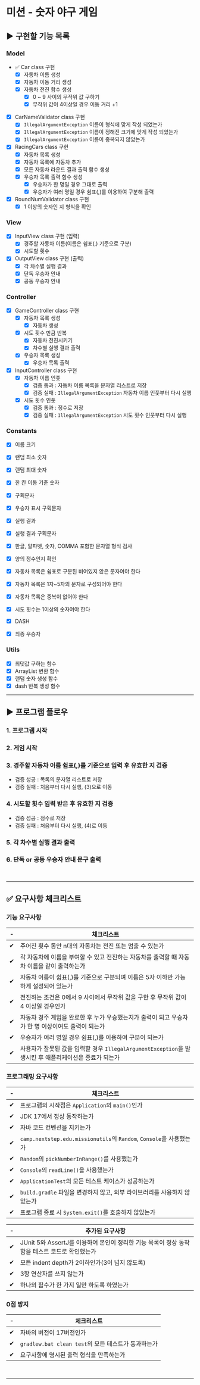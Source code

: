 # 미션 - 숫자 야구 게임

## ▶️ 구현할 기능 목록

### Model
- ✅ Car class 구현
    - [x] 자동차 이름 생성
    - [x] 자동차 이동 거리 생성
    - [x] 자동차 전진 함수 생성
      - [x] 0 ~ 9 사이의 무작위 값 구하기
      - [x] 무작위 값이 4이상일 경우 이동 거리 +1
- [x] CarNameValidator class 구현
    - [x] `IllegalArgumentException` 이름이 형식에 맞게 작성 되었는가
    - [x] `IllegalArgumentException` 이름이 정해진 크기에 맞게 작성 되었는가
    - [x] `IllegalArgumentException` 이름이 중복되지 않았는가
- [x] RacingCars class 구현
    - [x] 자동차 목록 생성
    - [x] 자동차 목록에 자동차 추가
    - [x] 모든 자동차 라운드 결과 출력 함수 생성
    - [x] 우승자 목록 출력 함수 생성
      - [x] 우승자가 한 명일 경우 그대로 출력
      - [x] 우승자가 여러 명일 경우 쉼표(,)를 이용하여 구분해 출력
- [x] RoundNumValidator class 구현
    - [x] 1 이상의 숫자인 지 형식을 확인

### View
- [x] InputView class 구현 (입력)
  - [x] 경주할 자동차 이름(이름은 쉼표(,) 기준으로 구분)
  - [x] 시도할 횟수
- [x] OutputView class 구현 (출력)
    - [x] 각 차수별 실행 결과
    - [x] 단독 우승자 안내
    - [x] 공동 우승자 안내
    
### Controller
- [x] GameController class 구현
    - [x] 자동차 목록 생성
      - [x] 자동차 생성
    - [x] 시도 횟수 만큼 반복
      - [x] 자동차 전진시키기
      - [x] 차수별 실행 결과 출력
    - [x] 우승자 목록 생성
      - [x] 우승자 목록 출력

- [x] InputController class 구현
  - [x] 자동차 이름 인풋
    - [x] 검증 통과 : 자동차 이름 목록을 문자열 리스트로 저장
    - [x] 검증 실패 : `IllegalArgumentException` 자동차 이름 인풋부터 다시 실행
  - [x] 시도 횟수 인풋
    - [x] 검증 통과 : 정수로 저장
    - [x] 검증 실패 : `IllegalArgumentException` 시도 횟수 인풋부터 다시 실행
  
### Constants
- [x] 이름 크기
- [x] 랜덤 최소 숫자
- [x] 랜덤 최대 숫자
- [x] 한 칸 이동 기준 숫자

- [x] 구획문자
- [x] 우승자 표시 구획문자
- [x] 실행 결과
- [x] 실행 결과 구획문자

- [x] 한글, 알파벳, 숫자, COMMA 포함한 문자열 형식 검사
- [x] 양의 정수인지 확인

- [x] 자동차 목록은 쉼표로 구분된 비어있지 않은 문자여야 한다
- [x] 자동차 목록은 1자~5자의 문자로 구성되어야 한다
- [x] 자동차 목록은 중복이 없어야 한다
- [x] 시도 횟수는 1이상의 숫자여야 한다
- [x] DASH

- [x] 최종 우승자

### Utils
- [x] 최댓값 구하는 함수
- [x] ArrayList 변환 함수
- [x] 랜덤 숫자 생성 함수
- [x] dash 반복 생성 함수

---

## ▶️ 프로그램 플로우

### 1. 프로그램 시작
### 2. 게임 시작
### 3. 경주할 자동차 이름 쉼표(,)를 기준으로 입력 후 유효한 지 검증
- 검증 성공 : 목록의 문자열 리스트로 저장
- 검증 실패 : 처음부터 다시 실행, (3)으로 이동
### 4. 시도할 횟수 입력 받은 후 유효한 지 검증
- 검증 성공 : 정수로 저장
- 검증 실패 : 처음부터 다시 실행, (4)로 이동
### 5. 각 차수별 실행 결과 출력
### 6. 단독 or 공동 우승자 안내 문구 출력

<br>

---

## ✅ 요구사항 체크리스트

### 기능 요구사항
|-|체크리스트|
|-|---|
|✔|주어진 횟수 동안 n대의 자동차는 전진 또는 멈출 수 있는가|
|✔|각 자동차에 이름을 부여할 수 있고 전진하는 자동차를 출력할 때 자동차 이름을 같이 출력하는가|
|✔|자동차 이름이 쉼표(,)를 기준으로 구분되며 이름은 5자 이하만 가능하게 설정되어 있는가|
|✔|전진하는 조건은 0에서 9 사이에서 무작위 값을 구한 후 무작위 값이 4 이상일 경우인가|
|✔|자동차 경주 게임을 완료한 후 누가 우승했는지가 출력이 되고 우승자가 한 명 이상이여도 출력이 되는가|
|✔|우승자가 여러 명일 경우 쉼표(,)를 이용하여 구분이 되는가|
|✔|사용자가 잘못된 값을 입력할 경우 `IllegalArgumentException`을 발생시킨 후 애플리케이션은 종료가 되는가|

### 프로그래밍 요구사항
|-| 체크리스트                                                        |
|-|--------------------------------------------------------------|
|✔| 프로그램의 시작점은 `Application`의 `main()`인가                         |
|✔| JDK 17에서 정상 동작하는가                                            |
|✔| 자바 코드 컨벤션을 지키는가                                              |
|✔| `camp.nextstep.edu.missionutils`의 `Random`, `Console`을 사용했는가 |
|✔| `Random`의 `pickNumberInRange()`를 사용했는가                       |
|✔| `Console`의 `readLine()`을 사용했는가                               |
|✔| `ApplicationTest`의 모든 테스트 케이스가 성공하는가                         |
|✔| `build.gradle` 파일을 변경하지 않고, 외부 라이브러리를 사용하지 않았는가              |
|✔| 프로그램 종료 시 `System.exit()`를 호출하지 않았는가                         |

|-| 추가된 요구사항                                                       |
|-| -------------------------------------------------------------- |
|✔| JUnit 5와 AssertJ를 이용하여 본인이 정리한 기능 목록이 정상 동작함을 테스트 코드로 확인했는가    |
|✔| 모든 indent depth가 2이하인가(3이 넘지 않도록)                              |
|✔| 3항 연산자를 쓰지 않는가                                                 |
|✔| 하나의 함수가 한 가지 일만 하도록 하였는가                                       |

### 0점 방지
|-| 체크리스트                                   |
|-|-----------------------------------------|
|✔| 자바의 버전이 17버전인가                          |
|✔| `gradlew.bat clean test`의 모든 테스트가 통과하는가 |
|✔| 요구사항에 명시된 출력 형식을 만족하는가                  |


<br>

---